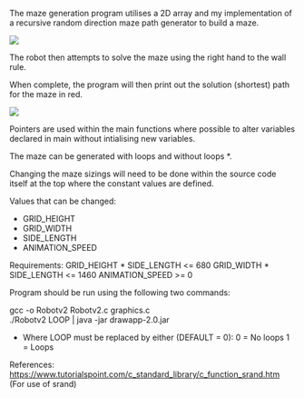 The maze generation program utilises a 2D array and my implementation of a recursive random direction maze path generator to build a maze. 

![](/mazeScreenshot.png)

The robot then attempts to solve the maze using the right hand to the wall rule.

When complete, the program will then print out the solution (shortest) path for the maze in red.

![](/solvedMazeScreenshot.png)

Pointers are used within the main functions where possible to alter variables declared in main without intialising new variables.

The maze can be generated with loops and without loops *.

Changing the maze sizings will need to be done within the source code itself at the top where the constant values are defined.

Values that can be changed:
- GRID_HEIGHT
- GRID_WIDTH
- SIDE_LENGTH
- ANIMATION_SPEED

Requirements:
    GRID_HEIGHT * SIDE_LENGTH <= 680
    GRID_WIDTH * SIDE_LENGTH <= 1460
    ANIMATION_SPEED >= 0

Program should be run using the following two commands:

gcc -o Robotv2 Robotv2.c graphics.c    
./Robotv2 LOOP | java -jar drawapp-2.0.jar

* Where LOOP must be replaced by either (DEFAULT = 0):
    0 = No loops
    1 = Loops

References:
https://www.tutorialspoint.com/c_standard_library/c_function_srand.htm (For use of srand)

